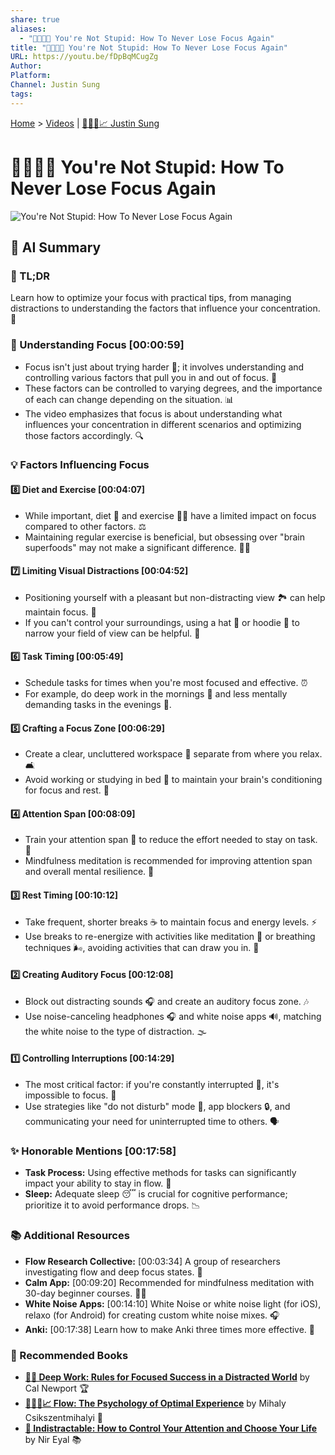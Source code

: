 ```yaml
---
share: true
aliases:
  - "🧠💡🎯🚫 You're Not Stupid: How To Never Lose Focus Again"
title: "🧠💡🎯🚫 You're Not Stupid: How To Never Lose Focus Again"
URL: https://youtu.be/fDpBqMCugZg
Author: 
Platform: 
Channel: Justin Sung
tags: 
---
```

[Home](../index.md) > [Videos](./index.md) | [🧠👨‍🎓📈 Justin Sung](../people/justin-sung.md)  
# 🧠💡🎯🚫 You're Not Stupid: How To Never Lose Focus Again  
![You're Not Stupid: How To Never Lose Focus Again](https://youtu.be/fDpBqMCugZg)  
  
## 🤖 AI Summary  
### 🚀 TL;DR  
Learn how to optimize your focus with practical tips, from managing distractions to understanding the factors that influence your concentration. 🎯  
  
### 🧠 Understanding Focus [00:00:59]  
* Focus isn't just about trying harder 💪; it involves understanding and controlling various factors that pull you in and out of focus. 🔄  
* These factors can be controlled to varying degrees, and the importance of each can change depending on the situation. 📊  
* The video emphasizes that focus is about understanding what influences your concentration in different scenarios and optimizing those factors accordingly. 🔍  
  
### 💡 Factors Influencing Focus  
#### 8️⃣ Diet and Exercise [00:04:07]  
* While important, diet 🥗 and exercise 🏋️‍♂️ have a limited impact on focus compared to other factors. ⚖️  
* Maintaining regular exercise is beneficial, but obsessing over "brain superfoods" may not make a significant difference. 🤷‍♂️  
  
#### 7️⃣ Limiting Visual Distractions [00:04:52]  
* Positioning yourself with a pleasant but non-distracting view 🏞️ can help maintain focus. 👀  
* If you can't control your surroundings, using a hat 🧢 or hoodie 🧥 to narrow your field of view can be helpful. 🤏  
  
#### 6️⃣ Task Timing [00:05:49]  
* Schedule tasks for times when you're most focused and effective. ⏰  
* For example, do deep work in the mornings 🌅 and less mentally demanding tasks in the evenings 🌙.  
  
#### 5️⃣ Crafting a Focus Zone [00:06:29]  
* Create a clear, uncluttered workspace 🧹 separate from where you relax. 🛋️  
* Avoid working or studying in bed 🛌 to maintain your brain's conditioning for focus and rest. 🧠  
  
#### 4️⃣ Attention Span [00:08:09]  
* Train your attention span 🧘 to reduce the effort needed to stay on task. 🎯  
* Mindfulness meditation is recommended for improving attention span and overall mental resilience. 💪  
  
#### 3️⃣ Rest Timing [00:10:12]  
* Take frequent, shorter breaks ☕ to maintain focus and energy levels. ⚡  
* Use breaks to re-energize with activities like meditation 🧘 or breathing techniques 🌬️, avoiding activities that can draw you in. 📱  
  
#### 2️⃣ Creating Auditory Focus [00:12:08]  
* Block out distracting sounds 🎧 and create an auditory focus zone. 🎶  
* Use noise-canceling headphones 🎧 and white noise apps 🔊, matching the white noise to the type of distraction. 🌫️  
  
#### 1️⃣ Controlling Interruptions [00:14:29]  
* The most critical factor: if you're constantly interrupted 🛑, it's impossible to focus. 🚫  
* Use strategies like "do not disturb" mode 📵, app blockers 🔒, and communicating your need for uninterrupted time to others. 🗣️  
  
### ✨ Honorable Mentions [00:17:58]  
* **Task Process:** Using effective methods for tasks can significantly impact your ability to stay in flow. 🌊  
* **Sleep:** Adequate sleep 😴 is crucial for cognitive performance; prioritize it to avoid performance drops. 📉  
  
### 📚 Additional Resources  
* **Flow Research Collective:** [00:03:34] A group of researchers investigating flow and deep focus states. 🔬  
* **Calm App:** [00:09:20] Recommended for mindfulness meditation with 30-day beginner courses. 🧘‍♀️  
* **White Noise Apps:** [00:14:10] White Noise or white noise light (for iOS), relaxo (for Android) for creating custom white noise mixes. 🎧  
* **Anki:** [00:17:38] Learn how to make Anki three times more effective. 🧠  
  
### 📖 Recommended Books  
* **[🤿💼 Deep Work: Rules for Focused Success in a Distracted World](../books/deep-work.md)** by Cal Newport 🏆  
* **[🌊🧘🧠📈 Flow: The Psychology of Optimal Experience](../books/flow-the-psychology-of-optimal-experience.md)** by Mihaly Csikszentmihalyi 🌟  
* **[🧘 Indistractable: How to Control Your Attention and Choose Your Life](../books/indistractable.md)** by Nir Eyal 📚  
